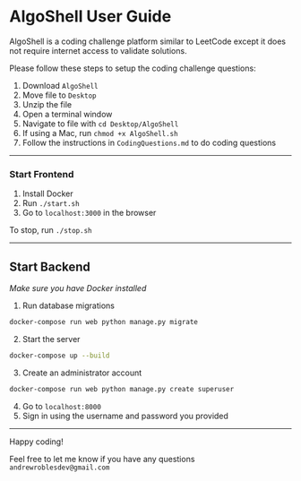 # AlgoShell User Guide

AlgoShell is a coding challenge platform similar to LeetCode except it does not require internet access to validate solutions.

Please follow these steps to setup the coding challenge questions:
1. Download `AlgoShell`
2. Move file to `Desktop`
3. Unzip the file
3. Open a terminal window
4. Navigate to file with `cd Desktop/AlgoShell`
6. If using a Mac, run `chmod +x AlgoShell.sh`
7. Follow the instructions in `CodingQuestions.md` to do coding questions

---

### Start Frontend
1. Install Docker
2. Run `./start.sh`
3. Go to `localhost:3000` in the browser

To stop, run `./stop.sh`

---

## Start Backend
*Make sure you have Docker installed*

1. Run database migrations
```bash
docker-compose run web python manage.py migrate
```
2. Start the server
```bash
docker-compose up --build
```
3. Create an administrator account
```bash
docker-compose run web python manage.py create superuser
```

4. Go to `localhost:8000`
5. Sign in using the username and password you provided

---

Happy coding! 

Feel free to let me know if you have any questions `andrewroblesdev@gmail.com`
